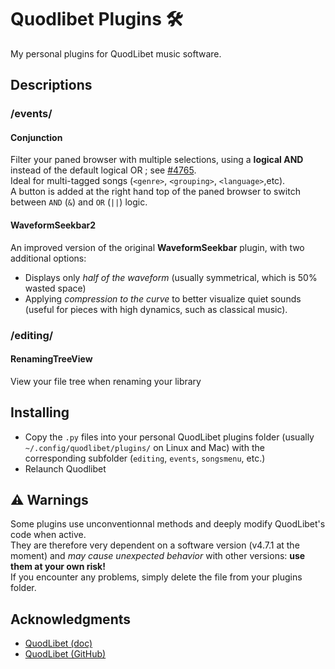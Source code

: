 # Quodlibet Plugins 🛠️

My personal plugins for QuodLibet music software.

## Descriptions

### /events/

#### Conjunction

Filter your paned browser with multiple selections, using a **logical AND** instead of the default logical OR ; see [#4765](https://github.com/quodlibet/quodlibet/issues/4765).  
Ideal for multi-tagged songs (`<genre>`, `<grouping>`, `<language>`,etc).  
A button is added at the right hand top of the paned browser to switch between `AND` (`&`) and `OR` (`||`) logic.

#### WaveformSeekbar2

An improved version of the original **WaveformSeekbar** plugin, with two additional options:
* Displays only _half of the waveform_ (usually symmetrical, which is 50% wasted space)
* Applying _compression to the curve_ to better visualize quiet sounds (useful for pieces with high dynamics, such as classical music).

### /editing/

#### RenamingTreeView

View your file tree when renaming your library

## Installing

* Copy the `.py` files into your personal QuodLibet plugins folder (usually `~/.config/quodlibet/plugins/` on Linux and Mac) with the corresponding subfolder (`editing`, `events`, `songsmenu`, etc.)  
* Relaunch Quodlibet

## ⚠️ Warnings

Some plugins use unconventionnal methods and deeply modify QuodLibet's code when active.  
They are therefore very dependent on a software version (v4.7.1 at the moment) and _may cause unexpected behavior_ with other versions: **use them at your own risk!**  
If you encounter any problems, simply delete the file from your plugins folder.

## Acknowledgments

* [QuodLibet (doc)](https://quodlibet.readthedocs.io/en/latest/)
* [QuodLibet (GitHub)](https://github.com/quodlibet/quodlibet)
